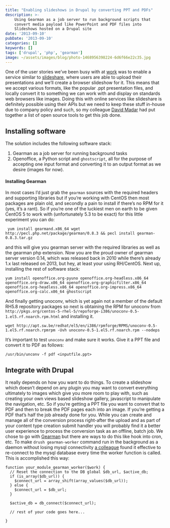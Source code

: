 ```yaml
---
title: "Enabling slideshows in Drupal by converting PPT and PDFs"
description: >-
    Using Gearman as a job server to run background scripts that
    convert media payload like PowerPoint and PDF files into
    Slideshows hosted on a Drupal site
date: '2013-09-10'
pubDate: '2013-09-10'
categories: []
keywords: []
tags: ['drupal', 'php', 'gearman']
image: ~/assets/images/blog/photo-1468956398224-6d6f66e22c35.jpg
---
```


One of the user stories we’ve been busy with at [work](https://web.archive.org/web/20140630070814/https://hpln.hp.com/)  was to enable a service similar to [slideshare](https://web.archive.org/web/20140630070814/http://www.slideshare.net/), where users are able to upload their presentations and we’ll create a browser slideshow for it. This means that we accept various formats, like the popular .ppt presentation files, and locally convert it to something we can work with and display on standards web browsers like images. Doing this with online services like slideshare is definitely possible using their APIs but we need to keep these stuff in-house due to company policy and such, so my colleague  [David Madar](https://web.archive.org/web/20140630070814/https://www.linkedin.com/pub/david-madar/5/67b/7a) had put together a list of open source tools to get this job done.

## Installing software

The solution includes the following software stack:

1.  Gearman as a job server for running background tasks
2.  Openoffice, a Python script and `ghostscript`, all for the purpose of accepting one input format and converting it to an output format as we desire (images for now).

#### Installing Gearman

In most cases I’d just grab the `gearman` sources with the required headers and supporting libraries but if you’re working with CentOS then most packages are plain old, and secondly a pain to install if there’s no RPM for it (yes, it’s a rant). So if you’re one of the luckiest men on earth to be given CentOS 5 to work with (unfortunately 5.3 to be exact) for this little experiment you can do:

```
 yum install gearmand.x86_64 wget http://pecl.php.net/package/gearman/0.8.3 && pecl install gearman-0.8.3.tar.gz
 ```

and this will give you gearman server with the required libraries as well as the gearman php extension. Now you are the proud owner of gearman server version 0.14, which was released back in 2010 while there’s already 1.x last released on 2013, but hey, at least your using RH/CentOS. Next up, installing the rest of software stack:

```
yum install openoffice.org-pyuno openoffice.org-headless.x86_64 openoffice.org-draw.x86_64 openoffice.org-graphicfilter.x86_64 openoffice.org-headless.x86_64 openoffice.org-impress.x86_64 openoffice.org-calc.x86_64 ghostscript
```

And finally getting unoconv, which is yet again not a member of the default RH5.8 repository packages so next is obtaining the RPM for unoconv from `http://pkgs.org/centos-5-rhel-5/repoforge-i386/unoconv-0.5-1.el5.rf.noarch.rpm.html` and installing it.

```
wget http://apt.sw.be/redhat/el5/en/i386/rpmforge/RPMS/unoconv-0.5-1.el5.rf.noarch.rpmrpm -Uvh unoconv-0.5-1.el5.rf.noarch.rpm --nodeps
```

It’s important to test `unoconv` and make sure it works. Give it a PPT file and convert it to PDF as follows:

```
/usr/bin/unconv -f pdf <inputfile.ppt>
```

## Integrate with Drupal

It really depends on how you want to do things. To create a slideshow which doesn’t depend on any plugin you may want to convert everything ultimately to images which give you more room to play with, such as creating your own views based slideshow gallery, javascript to manipulate the navigation, etc. So if you’re getting a PPT file you want to convert that to PDF and then to break the PDF pages each into an image. If you’re getting a PDF that’s half the job already done for you. While you can create and manage all of the conversion process right-after the upload and as part of your content type creation submit handler you will probably find it a better user experience to process the conversion task as an offline, batch job. We chose to go with [Gearman](https://web.archive.org/web/20140630070814/http://gearman.org/) but there are ways to do this like hook into cron, etc. To make `drush gearman-worker` command run in the background as a daemon without losing mysql connectivity  [a colleague](https://web.archive.org/web/20140630070814/http://www.linkedin.com/pub/david-madar/5/67b/7a)  found it effective to re-connect to the mysql database every time the worker function is called. This is accomplished this way:

```
function your_module_gearman_worker($work) { 
  // Reset the connection to the DB global $db_url, $active_db; 
  if (is_array($db_url)) {
    $connect_url = array_shift(array_values($db_url)); 
  } else {
    $connect_url = $db_url;
  }

  $active_db = db_connect($connect_url); 

  // rest of your code goes here...

}
```